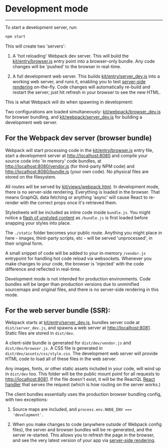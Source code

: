 # Development mode

---
To start a development server, run:

```bash
npm start
```

This will create two 'servers':

1. A 'hot reloading' Webpack dev server. This will build the [kit/entry/browser.js](https://github.com/reactql/kit/blob/master/kit/entry/browser.js) entry point into a browser-only bundle. Any code changes will be 'pushed' to the browser in real-time.

2. A full development web server. This builds [kit/entry/server_dev.js](https://github.com/reactql/kit/blob/master/kit/entry/server_dev.js) into a working web server, and runs it, enabling you to test [server-side rendering](/ssr/README.md) on-the-fly. Code changes will automatically re-build and restart the server; just hit refresh in your browser to see the new HTML.

This is what Webpack will do when spawning in development:

Two configurations are loaded simultaneously:  [kit/webpack/browser_dev.js](https://github.com/reactql/kit/blob/master/kit/webpack/browser_dev.js) for browser bundling, and [kit/webpack/server_dev.js](https://github.com/reactql/kit/blob/master/kit/webpack/server_dev.js) for building a development web server.

## For the Webpack dev server (browser bundle)

Webpack will start processing code in the [kit/entry/browser.js](https://github.com/reactql/kit/blob/master/kit/entry/browser.js) entry file, start a development server at [http://localhost:8080](http://localhost:8080) and compile your source code into 'in memory' code bundles, at [http://localhost:8080/vendor.js](http://localhost:8080/vendor.js) (for third-party NPM code) and [http://localhost:8080/bundle.js](http://localhost:8080/bundle.js) (your own code). No physical files are stored on the filesystem.

All routes will be served by [kit/views/webpack.html](https://github.com/reactql/kit/blob/master/kit/views/webpack.html). In development mode, there is no server-side rendering. Everything is loaded in the browser. That means GraphQL data fetching or anything 'async' will cause React to re-render with the correct props once it's retrieved them.

Stylesheets will be included as inline code inside `bundle.js`. You might notice a [flash of unstyled content](https://en.wikipedia.org/wiki/Flash_of_unstyled_content) as `/bundle.js` is first loaded before snapping your styles into place.

The `./static` folder becomes your public route. Anything you might place in here - images, third-party scripts, etc - will be served 'unprocessed', in their original form.

A small snippet of code will be added to your in-memory `/vendor.js` entrypoint for handling hot code reload via websockets. Whenever you make changes to your code, the browser is 'injected' with the code difference and reflected in real-time.

Development mode is not intended for production environments. Code bundles will be larger than production versions due to unminified sourcemaps and original files, and there is no server-side rendering in this mode.

## For the web server bundle (SSR):

Webpack starts at  [kit/entry/server_dev.js](https://github.com/reactql/kit/blob/master/kit/entry/server_dev.js), bundles server code at `dist/server_dev.js`, and spawns a web server at [http://localhost:8081](http://localhost:8081). Static files are stored in `dist/dev`.

A client-side bundle is generated for `dist/dev/vendor.js` and `dist/dev/browser.js`. A CSS file is generated in `dist/dev/assets/css/style.css`. The development web server will provide HTML code to load all of these files in the web server.

Any images, fonts, or other static assets included in your code, will wind up in `dist/dev` too. This folder will be the public mount point for all requests to [http://localhost:8081](http://localhost:8081). If the file doesn't exist, it will be the ReactQL [React handler](https://github.com/reactql/kit/blob/master/kit/entry/server.js#L100) that serves the request (which is how routing on the server works.)

The client bundles essentially uses the production browser bundling config, with two exceptions:

1. Source maps are included, and `process.env.NODE_ENV === 'development'`.

2. When you make changes to code (anywhere outside of Webpack config files), the server and browser bundles will be re-generated, and the server re-started. This allows you to refresh the page in the browser, and see the very latest version of your app via [server-side rendering](/ssr/README.md).
